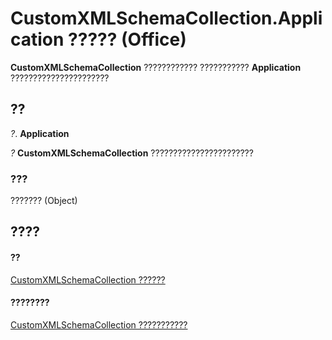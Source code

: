 
# CustomXMLSchemaCollection.Application ????? (Office)

 **CustomXMLSchemaCollection** ???????????? ??????????? **Application** ??????????????????????


## ??

 _?_. **Application**

 _?_ **CustomXMLSchemaCollection** ???????????????????????


### ???

??????? (Object)


## ????


#### ??


[CustomXMLSchemaCollection ??????](0ce1fe79-4287-303a-4205-586d8e116731.md)
#### ????????


[CustomXMLSchemaCollection ???????????](http://msdn.microsoft.com/library/68e492da-a554-0cf3-beec-78619036348d%28Office.15%29.aspx)